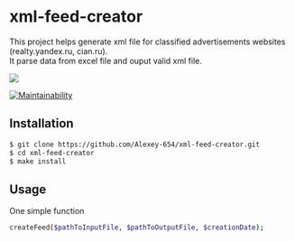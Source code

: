 # xml-feed-creator
This project helps generate xml file for classified advertisements websites (realty.yandex.ru, cian.ru).  
It parse data from excel file and ouput valid xml file.

<img src="https://img.shields.io/badge/php-%23777BB4.svg?&style=for-the-badge&logo=php&logoColor=white"/>

[![Maintainability](https://api.codeclimate.com/v1/badges/f0a93a4dd66185e09eaf/maintainability)](https://codeclimate.com/github/Alexey-654/xml-feed-creator/maintainability)



## Installation
```bash
$ git clone https://github.com/Alexey-654/xml-feed-creator.git
$ cd xml-feed-creator
$ make install
```

## Usage
One simple function
```bash
createFeed($pathToInputFile, $pathToOutputFile, $creationDate);
```